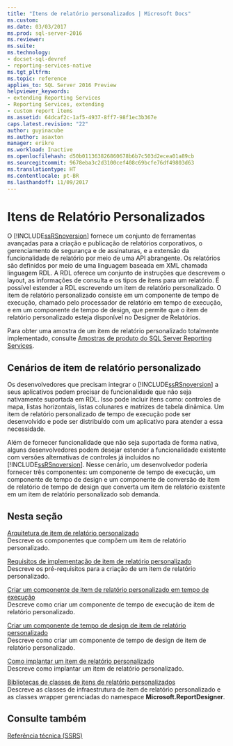 ```yaml
---
title: "Itens de relatório personalizados | Microsoft Docs"
ms.custom: 
ms.date: 03/03/2017
ms.prod: sql-server-2016
ms.reviewer: 
ms.suite: 
ms.technology:
- docset-sql-devref
- reporting-services-native
ms.tgt_pltfrm: 
ms.topic: reference
applies_to: SQL Server 2016 Preview
helpviewer_keywords:
- extending Reporting Services
- Reporting Services, extending
- custom report items
ms.assetid: 64dcaf2c-1af5-4937-8ff7-98f1ec3b367e
caps.latest.revision: "22"
author: guyinacube
ms.author: asaxton
manager: erikre
ms.workload: Inactive
ms.openlocfilehash: d50b011363826860678b6b7c503d2ecea01a89cb
ms.sourcegitcommit: 9678eba3c2d3100cef408c69bcfe76df49803d63
ms.translationtype: HT
ms.contentlocale: pt-BR
ms.lasthandoff: 11/09/2017
---
```

# <a name="custom-report-items"></a>Itens de Relatório Personalizados
  O [!INCLUDE[ssRSnoversion](../../includes/ssrsnoversion-md.md)] fornece um conjunto de ferramentas avançadas para a criação e publicação de relatórios corporativos, o gerenciamento de segurança e de assinaturas, e a extensão da funcionalidade de relatório por meio de uma API abrangente. Os relatórios são definidos por meio de uma linguagem baseada em XML chamada linguagem RDL. A RDL oferece um conjunto de instruções que descrevem o layout, as informações de consulta e os tipos de itens para um relatório. É possível estender a RDL escrevendo um item de relatório personalizado. O item de relatório personalizado consiste em um componente de tempo de execução, chamado pelo processador de relatório em tempo de execução, e em um componente de tempo de design, que permite que o item de relatório personalizado esteja disponível no Designer de Relatórios.  
  
 Para obter uma amostra de um item de relatório personalizado totalmente implementado, consulte [Amostras de produto do SQL Server Reporting Services](http://go.microsoft.com/fwlink/?LinkId=177889).  
  
## <a name="custom-report-item-scenarios"></a>Cenários de item de relatório personalizado  
 Os desenvolvedores que precisam integrar o [!INCLUDE[ssRSnoversion](../../includes/ssrsnoversion-md.md)] a seus aplicativos podem precisar de funcionalidade que não seja nativamente suportada em RDL. Isso pode incluir itens como: controles de mapa, listas horizontais, listas colunares e matrizes de tabela dinâmica. Um item de relatório personalizado de tempo de execução pode ser desenvolvido e pode ser distribuído com um aplicativo para atender a essa necessidade.  
  
 Além de fornecer funcionalidade que não seja suportada de forma nativa, alguns desenvolvedores podem desejar estender a funcionalidade existente com versões alternativas de controles já incluídos no [!INCLUDE[ssRSnoversion](../../includes/ssrsnoversion-md.md)]. Nesse cenário, um desenvolvedor poderia fornecer três componentes: um componente de tempo de execução, um componente de tempo de design e um componente de conversão de item de relatório de tempo de design que converta um item de relatório existente em um item de relatório personalizado sob demanda.  
  
## <a name="in-this-section"></a>Nesta seção  
 [Arquitetura de item de relatório personalizado](../../reporting-services/custom-report-items/custom-report-item-architecture.md)  
 Descreve os componentes que compõem um item de relatório personalizado.  
  
 [Requisitos de implementação de item de relatório personalizado](../../reporting-services/custom-report-items/custom-report-item-implementation-requirements.md)  
 Descreve os pré-requisitos para a criação de um item de relatório personalizado.  
  
 [Criar um componente de item de relatório personalizado em tempo de execução](../../reporting-services/custom-report-items/creating-a-custom-report-item-run-time-component.md)  
 Descreve como criar um componente de tempo de execução de item de relatório personalizado.  
  
 [Criar um componente de tempo de design de item de relatório personalizado](../../reporting-services/custom-report-items/creating-a-custom-report-item-design-time-component.md)  
 Descreve como criar um componente de tempo de design de item de relatório personalizado.  
  
 [Como implantar um item de relatório personalizado](../../reporting-services/custom-report-items/how-to-deploy-a-custom-report-item.md)  
 Descreve como implantar um item de relatório personalizado.  
  
 [Bibliotecas de classes de itens de relatório personalizados](../../reporting-services/custom-report-items/custom-report-item-class-libraries.md)  
 Descreve as classes de infraestrutura de item de relatório personalizado e as classes wrapper gerenciadas do namespace **Microsoft.ReportDesigner**.  
  
## <a name="see-also"></a>Consulte também  
 [Referência técnica &#40;SSRS&#41;](../../reporting-services/technical-reference-ssrs.md)  
  
  
